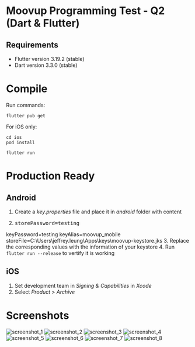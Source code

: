# Moovup Programming Test - Q2 (Dart & Flutter)

## Requirements
- Flutter version 3.19.2 (stable)
- Dart version 3.3.0 (stable)

# Compile
Run commands:
```
flutter pub get
```
For iOS only:
```
cd ios
pod install
```
```
flutter run
```

# Production Ready

## Android
1. Create a *key.properties* file and place it in *android* folder with content
2. <pre>storePassword=testing
keyPassword=testing
keyAlias=moovup_mobile
storeFile=C:\\Users\\jeffrey.leung\\Apps\\keys\\moovup-keystore.jks</pre>
3. Replace the corresponding values with the information of your keystore
4. Run ```flutter run --release``` to vertify it is working

## iOS
1. Set development team in *Signing & Capabilities* in *Xcode*
2. Select *Product* > *Archive*

# Screenshots
![screenshot_1](demo/screenshots/screenshot_1.png)
![screenshot_2](demo/screenshots/screenshot_2.png)
![screenshot_3](demo/screenshots/screenshot_3.png)
![screenshot_4](demo/screenshots/screenshot_4.png)
![screenshot_5](demo/screenshots/screenshot_5.png)
![screenshot_6](demo/screenshots/screenshot_6.png)
![screenshot_7](demo/screenshots/screenshot_7.png)
![screenshot_8](demo/screenshots/screenshot_8.png)
